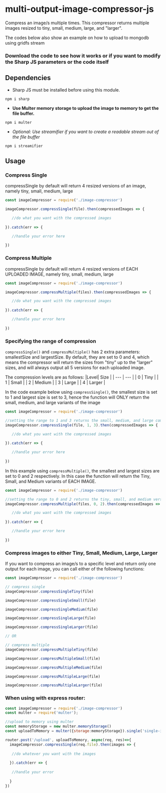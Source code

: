 # multi-output-image-compressor-js
Compress an image/s multiple times. This compressor returns multiple images resized to tiny, small, medium, large, and "larger". 

The codes below also show an example on how to upload to mongodb using gridfs stream

### Download the code to see how it works or if you want to modify the Sharp JS parameters or the code itself

## Dependencies

- Sharp JS must be installed before using this module.
```npm
npm i sharp
```
- __Use Multer memory storage to upload the image to memory to get the file buffer.__
```npm
npm i multer
```

- _Optional: Use streamifier if you want to create a readable stream out of the file buffer_
```npm
npm i streamifier
```

## Usage

### __Compress Single__
compressSingle by default will return 4 resized versions of an image, namely tiny, small, medium, large  
```javascript
const imageCompressor = require('./image-compressor')

imageCompressor.compressSingle(file).then(compressedImages => {

   //do what you want with the compressed images
   
}).catch(err => {

   //handle your error here
   
})
```

### __Compress Multiple__
compressSingle by default will return 4 resized versions of EACH UPLOADED IMAGE, namely tiny, small, medium, large  
```javascript
const imageCompressor = require('./image-compressor')

imageCompressor.compressMultiple(files).then(compressedImages => {

   //do what you want with the compressed images
   
}).catch(err => {

   //handle your error here
   
})
```

### __Specifying the range of compression__
```compressSingle()``` and ```compressMultiple()``` has 2 extra parameters: smallestSize and largestSize. By default, they are set to 0 and 4, which means the compressor will return the sizes from "tiny" up to the "larger" sizes, and will always output all 5 versions for each uploaded image.

The compression levels are as follows:
|Level|   Size    |
| ---      | ---       |
| 0 | Tiny |
| 1 | Small |
| 2 | Medium |
| 3 | Large |
| 4 | Larger |

In the code example below using ```compressSingle()```, the smallest size is set to 1 and largest size is set to 3, hence the function will ONLY return the small, medium, and large variants of the image
```javascript
const imageCompressor = require('./image-compressor')

//setting the range to 1 and 3 returns the small, medium, and large compressed images
imageCompressor.compressSingle(file, 1, 3).then(compressedImages => {

   //do what you want with the compressed images
   
}).catch(err => {

   //handle your error here
   
})
```

In this example using ```compressMultiple()```,  the smallest and largest sizes are set to 0 and 2 respectively. In this case the function will return the Tiny, Small, and Medium variants of EACH IMAGE.
```javascript
const imageCompressor = require('./image-compressor')

//setting the range to 0 and 2 returns the tiny, small, and medium versions for each image uploaded
imageCompressor.compressMultiple(files, 0, 2).then(compressedImages => {

   //do what you want with the compressed images
   
}).catch(err => {

   //handle your error here
   
})
```

### __Compress images to either Tiny, Small, Medium, Large, Larger__
If you want to compress an image/s to a specific level and return only one output for each image, you can call either of the following functions:
```javascript
const imageCompressor = require('./image-compressor')

// compress single
imageCompressor.compressSingleTiny(file)

imageCompressor.compressSingleSmall(file)

imageCompressor.compressSingleMedium(file)

imageCompressor.compressSingleLarge(file)

imageCompressor.compressSingleLarger(file)

// OR 

// compress multiple
imageCompressor.compressMultipleTiny(file)

imageCompressor.compressMultipleSmall(file)

imageCompressor.compressMultipleMedium(file)

imageCompressor.compressMultipleLarge(file)

imageCompressor.compressMultipleLarger(file)

```

### __When using with express router:__
```javascript
const imageCompressor = require('./image-compressor')
const multer = require('multer');

//upload to memory using multer
const memoryStorage = new multer.memoryStorage()
const uploadToMemory = multer({storage:memoryStorage}).single('single-image')

router.post('/upload', uploadToMemory, async(req, res)=>{ 
  imageCompressor.compressSingle(req.file).then(images => {
  
   //do whatever you want with the images
   
  }).catch(err => { 
  
   //handle your error
   
  }
})

```


